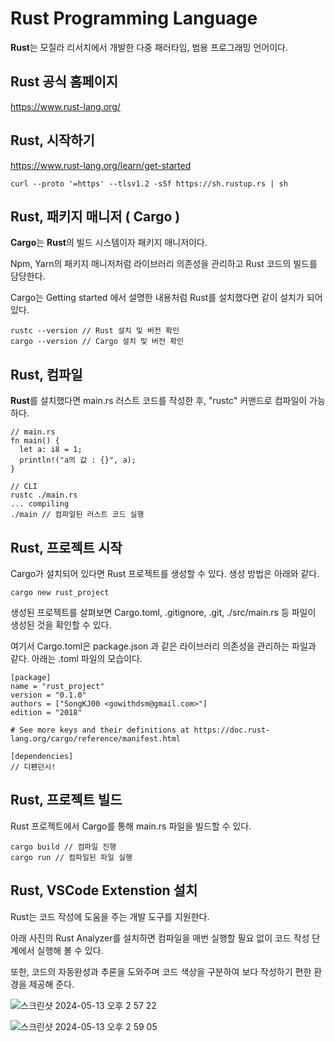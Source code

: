 # Rust Programming Language

**Rust**는 모질라 리서치에서 개발한 다중 패러타임, 범용 프로그래밍 언어이다.

## Rust 공식 홈페이지

https://www.rust-lang.org/

## Rust, 시작하기

https://www.rust-lang.org/learn/get-started

```
curl --proto '=https' --tlsv1.2 -sSf https://sh.rustup.rs | sh
```

## Rust, 패키지 매니저 ( Cargo )

**Cargo**는 **Rust**의 빌드 시스템이자 패키지 매니저이다.

Npm, Yarn의 패키지 매니저처럼 라이브러리 의존성을 관리하고 Rust 코드의 빌드를 담당한다.

Cargo는 Getting started 에서 설명한 내용처럼 Rust를 설치했다면 같이 설치가 되어있다.

```
rustc --version // Rust 설치 및 버전 확인
cargo --version // Cargo 설치 및 버전 확인
```

## Rust, 컴파일

**Rust**를 설치했다면 main.rs 러스트 코드를 작성한 후, "rustc" 커맨드로 컴파일이 가능하다.

```
// main.rs
fn main() {
  let a: i8 = 1;
  println!("a의 값 : {}", a);
}

// CLI
rustc ./main.rs
... compiling
./main // 컴파일된 러스트 코드 실행
```

## Rust, 프로젝트 시작

Cargo가 설치되어 있다면 Rust 프로젝트를 생성할 수 있다. 생성 방법은 아래와 같다.

```
cargo new rust_project
```

생성된 프로젝트를 살펴보면 Cargo.toml, .gitignore, .git, ./src/main.rs 등 파일이 생성된 것을 확인할 수 있다.

여기서 Cargo.toml은 package.json 과 같은 라이브러리 의존성을 관리하는 파일과 같다. 아래는 .toml 파일의 모습이다.

```
[package]
name = "rust_project"
version = "0.1.0"
authors = ["SongKJ00 <gowithdsm@gmail.com>"]
edition = "2018"

# See more keys and their definitions at https://doc.rust-lang.org/cargo/reference/manifest.html

[dependencies]
// 디펜던시!
```

## Rust, 프로젝트 빌드

Rust 프로젝트에서 Cargo를 통해 main.rs 파일을 빌드할 수 있다.

```
cargo build // 컴파일 진행
cargo run // 컴파일된 파일 실행
```

## Rust, VSCode Extenstion 설치

Rust는 코드 작성에 도움을 주는 개발 도구를 지원한다.

아래 사진의 Rust Analyzer를 설치하면 컴파일을 매번 실행할 필요 없이 코드 작성 단계에서 실행해 볼 수 있다.

또한, 코드의 자동완성과 추론을 도와주며 코드 색상을 구분하여 보다 작성하기 편한 환경을 제공해 준다.

![스크린샷 2024-05-13 오후 2 57 22](https://github.com/jiwooproity/learn-rust/assets/58384366/ee8e2992-349b-45aa-aafb-0214f7062a2c)

![스크린샷 2024-05-13 오후 2 59 05](https://github.com/jiwooproity/learn-rust/assets/58384366/c1937abf-9934-4c9e-b5e8-497fa3c79739)
